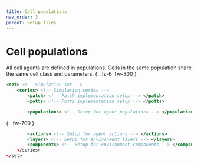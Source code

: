 ```yaml
---
title: Cell populations
nav_order: 3
parent: Setup files
---
```


# Cell populations

All cell agents are defined in populations.
Cells in the same population share the same cell class and parameters.
{: .fs-6 .fw-300 }

```xml
<set> <!-- Simulation set -->
    <series> <!-- Simulation series -->
        <patch> <!-- Patch implementation setup --> </patch>
        <potts> <!-- Potts implementation setup --> </potts>
```

```xml
        <populations> <!-- Setup for agent populations --> </populations>
```
{: .fw-700 }

```xml
        <actions> <!-- Setup for agent actions --> </actions>
        <layers> <!-- Setup for environment layers --> </layers>
        <components> <!-- Setup for environment components --> </components>
    </series>
</set>
```
